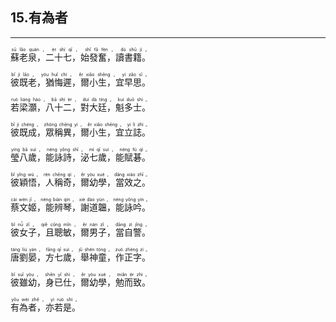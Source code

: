 ## 15.有為者
---
<div>

<p>
<ruby><rb> 蘇老泉，二十七，始發奮，讀書籍。 </rb> <rt>sū  lǎo  quán ， èr  shí  qī ， shǐ  fā  fèn ， dú  shū  jí 。</rt></ruby><BR></P>

<p>
<ruby><rb> 彼既老，猶悔遲，爾小生，宜早思。 </rb> <rt>bǐ  jì  lǎo ， yóu  huǐ  chí ， ěr  xiǎo  shēng ， yí  zǎo  sī 。</rt></ruby><BR></P>

<p>
<ruby><rb> 若梁灝，八十二，對大廷，魁多士。 </rb> <rt>ruò  liáng  hào ， bā  shí  èr ， duì  dà  tíng ， kuí  duō  shì 。</rt></ruby><BR></P>

<p>
<ruby><rb> 彼既成，眾稱異，爾小生，宜立誌。 </rb> <rt>bǐ  jì  chéng ， zhòng  chēng  yì ， ěr  xiǎo  shēng ， yí  lì  zhì 。</rt></ruby><BR></P>

<p>
<ruby><rb> 瑩八歲，能詠詩，泌七歲，能賦碁。 </rb> <rt>yíng  bā  suì ， néng  yǒng  shī ， mì  qī  suì ， néng  fù  qí 。</rt></ruby><BR></P>

<p>
<ruby><rb> 彼穎悟，人稱奇，爾幼學，當效之。 </rb> <rt>bǐ  yǐng  wù ， rén  chēng  qí ， ěr  yòu  xué ， dāng  xiào  zhī 。</rt></ruby><BR></P>

<p>
<ruby><rb> 蔡文姬，能辨琴，謝道韞，能詠吟。 </rb> <rt>cài  wén  jī ， néng  biàn  qín ， xiè  dào  yùn ， néng  yǒng  yín 。</rt></ruby><BR></P>

<p>
<ruby><rb> 彼女子，且聰敏，爾男子，當自警。 </rb> <rt>bǐ  nǚ  zǐ ， qiě  cōng  mǐn ， ěr  nán  zǐ ， dāng  zì  jǐng 。</rt></ruby><BR></P>

<p>
<ruby><rb> 唐劉晏，方七歲，舉神童，作正字。 </rb> <rt>táng  liú  yàn ， fāng  qī  suì ， jǔ  shén  tóng ， zuò  zhèng  zì 。</rt></ruby><BR></P>

<p>
<ruby><rb> 彼雖幼，身已仕，爾幼學，勉而致。 </rb> <rt>bǐ  suī  yòu ， shēn  yǐ  shì ， ěr  yòu  xué ， miǎn  ér  zhì 。</rt></ruby><BR></P>

<p>
<ruby><rb> 有為者，亦若是。 </rb> <rt>yǒu  wèi  zhě ， yì  ruò  shì 。</rt></ruby><BR></P>

</div>

